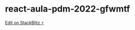 # react-aula-pdm-2022-gfwmtf

[Edit on StackBlitz ⚡️](https://stackblitz.com/edit/react-aula-pdm-2022-gfwmtf)